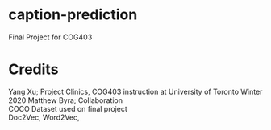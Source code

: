 # caption-prediction 
Final Project for COG403


# Credits
Yang Xu; Project Clinics, COG403 instruction at University of Toronto Winter 2020
Matthew Byra; Collaboration<br>
COCO Dataset used on final project<br>
Doc2Vec, Word2Vec,<br>

